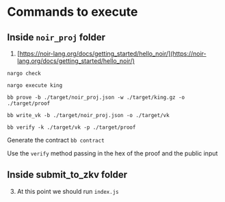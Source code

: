 # Commands to execute

## Inside `noir_proj` folder
1. [https://noir-lang.org/docs/getting_started/hello_noir/](https://noir-lang.org/docs/getting_started/hello_noir/)

`nargo check`

`nargo execute king`

`bb prove -b ./target/noir_proj.json -w ./target/king.gz -o ./target/proof`

`bb write_vk -b ./target/noir_proj.json -o ./target/vk`

`bb verify -k ./target/vk -p ./target/proof`

Generate the contract
`bb contract`

Use the `verify` method passing in the hex of the proof and the public input

## Inside submit_to_zkv folder

3. At this point we should run `index.js`